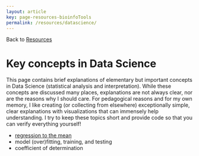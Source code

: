 ```yaml
---
layout: article
key: page-resources-bioinfoTools
permalink: /resources/datascience/
---
```


Back to [Resources](/resources/)

# Key concepts in Data Science

This page contains brief explanations of elementary but important concepts in Data Science (statistical analysis and interpretation). While these concepts are discussed many places, explanations are not always clear, nor are the reasons why I should care. For pedagogical reasons and for my own memory, I like creating (or collecting from elsewhere) exceptionally simple, clear explanations with visualizations that can immensely help understanding. I try to keep these topics short and provide code so that you can verify everything yourself!


- [regression to the mean](/resources/datascience/regressionToMean/)
- model (over)fitting, training, and testing
- coefficient of determination


